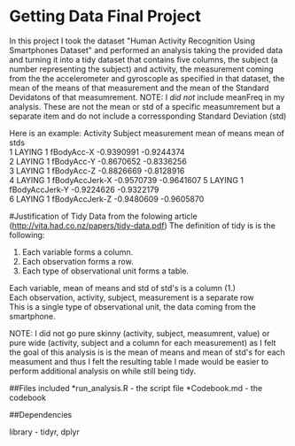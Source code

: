 # Getting Data Final Project

In this project I took the dataset "Human Activity Recognition Using Smartphones Dataset" and performed an analysis taking the provided
data and turning it into a tidy dataset that contains five columns, the subject (a number representing the subject) and activity, the measurement coming from the the accelerometer and gyroscople as specified in that dataset, the mean of the means of that measurement and the mean of the Standard Devidatons of that measumrement.   NOTE: I *did not* include meanFreq in my analysis.  These are not the mean or std of a specific measumrement but a separate item and do not include a corressponding Standard Deviation (std)

Here is an example:
  Activity Subject    measurement mean of means mean of stds  
1   LAYING       1     fBodyAcc-X    -0.9390991   -0.9244374  
2   LAYING       1     fBodyAcc-Y    -0.8670652   -0.8336256  
3   LAYING       1     fBodyAcc-Z    -0.8826669   -0.8128916  
4   LAYING       1 fBodyAccJerk-X    -0.9570739   -0.9641607 
5   LAYING       1 fBodyAccJerk-Y    -0.9224626   -0.9322179  
6   LAYING       1 fBodyAccJerk-Z    -0.9480609   -0.9605870  


#Justification of Tidy Data
from the folowing article (http://vita.had.co.nz/papers/tidy-data.pdf)
The definition of tidy is is the following:  
1. Each variable forms a column.
2. Each observation forms a row.
3. Each type of observational unit forms a table.

Each variable, mean of means and std of std's is a column (1.)  
Each observation, activity, subject, measurement is a separate row  
This is a single type of observational unit, the data coming from the smartphone.  

NOTE:  I did not go pure skinny (activity, subject, measumrent, value) or pure wide (activity, subject and a column for each measurement) as I felt the goal of this analysis is is the mean of means and mean of std's for each measument and thus I felt the resulting table I made would be easier to perform additional analysis on while still being tidy.   
 
##Files included
*run_analysis.R - the script file
*Codebook.md - the codebook


##Dependencies

library - tidyr, dplyr  
